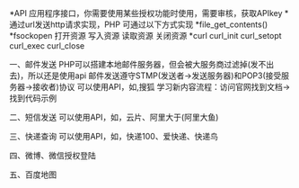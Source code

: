 *API 应用程序接口，你需要使用某些授权功能时使用，需要审核，获取APIkey
*通过url发送http请求实现，PHP 可通过以下方式实现
*file_get_contents() 
*fsockopen 打开资源 写入资源 读取资源 关闭资源
*curl curl_init curl_setopt curl_exec curl_close

一、邮件发送
PHP可以搭建本地邮件服务器，但会被大服务商过滤掉(发不出去)，所以还是使用api
邮件发送遵守STMP(发送者->发送服务器)和POP3(接受服务器->接收者)协议
可以使用API，如,搜狐
学习新内容流程：访问官网找到文档->找到代码示例

二、短信发送
可以使用API，如，云片、阿里大于(阿里大鱼)

三、快递查询
可以使用API，如，快递100、爱快递、快递鸟

四、微博、微信授权登陆

五、百度地图